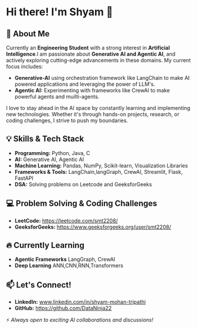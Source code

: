 # Hi there! I'm Shyam 👋

## 🚀 About Me
Currently an **Engineering Student** with a strong interest in **Artificial Intelligence**.I am passionate about **Generative AI and Agentic AI**, and actively exploring cutting-edge advancements in these domains. My current focus includes:
- **Generative-AI** using orchestration framework like LangChain to make AI powered applicatiions and leveraging the power of LLM's.
- **Agentic AI:** Experimenting with frameworks like CrewAI to make powerful agents and muilti-agents.

I love to stay ahead in the AI space by constantly learning and implementing new technologies. Whether it's through hands-on projects, research, or coding challenges, I strive to push my boundaries.

## 💡 Skills & Tech Stack
- **Programming:** Python, Java, C
- **AI:** Generative AI, Agentic AI
- **Machine Learning:** Pandas, NumPy, Scikit-learn, Visualization Libraries
- **Frameworks & Tools:** LangChain,langGraph, CrewAI, Streamlit, Flask, FastAPI
- **DSA:** Solving problems on Leetcode and GeeksforGeeks

## 💻 Problem Solving & Coding Challenges
- **LeetCode:** https://leetcode.com/smt2208/
- **GeeksforGeeks:** https://www.geeksforgeeks.org/user/smt2208/

## 🔥 Currently Learning
- **Agentic Frameworks** LangGraph, CrewAI
- **Deep Learning** ANN,CNN,RNN,Transformers

## 📫 Let's Connect!
- **LinkedIn:** www.linkedin.com/in/shyam-mohan-tripathi
- **GitHub:** https://github.com/DataNinja22

⚡ *Always open to exciting AI collaborations and discussions!*

